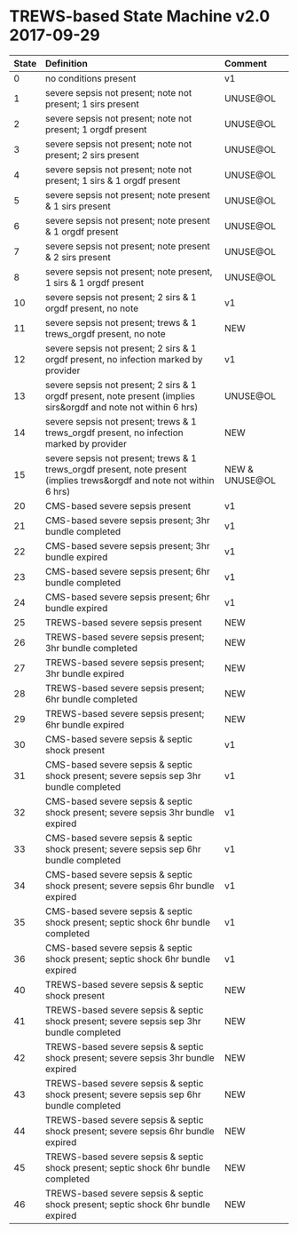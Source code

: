 TREWS-based State Machine v2.0 2017-09-29
===================

| State        | Definition    | Comment |
| ------------- |:--------------|:--------|
| 0 | no conditions present |  v1  |
| 1 | severe sepsis not present; note not present; 1 sirs present |  UNUSE@OL  |
| 2 | severe sepsis not present; note not present; 1 orgdf present |  UNUSE@OL  |
| 3 | severe sepsis not present; note not present; 2 sirs present |  UNUSE@OL  |
| 4 | severe sepsis not present; note not present; 1 sirs & 1 orgdf present |  UNUSE@OL  |
| 5 | severe sepsis not present; note present & 1 sirs present |  UNUSE@OL  |
| 6 | severe sepsis not present; note present & 1 orgdf present |  UNUSE@OL  |
| 7 | severe sepsis not present; note present & 2 sirs present |  UNUSE@OL  |
| 8 | severe sepsis not present; note present, 1 sirs & 1 orgdf present |  UNUSE@OL  |
| 10 | severe sepsis not present; 2 sirs & 1 orgdf present, no note |  v1  |
| 11 | severe sepsis not present; trews & 1 trews_orgdf present, no note |  NEW  |
| 12 | severe sepsis not present; 2 sirs & 1 orgdf present, no infection marked by provider |  v1  |
| 13 | severe sepsis not present; 2 sirs & 1 orgdf present, note present (implies sirs&orgdf and note not within 6 hrs) |  UNUSE@OL  |
| 14 | severe sepsis not present; trews & 1 trews_orgdf present, no infection marked by provider |  NEW  |
| 15 | severe sepsis not present; trews & 1 trews_orgdf present, note present (implies trews&orgdf and note not within 6 hrs) |  NEW & UNUSE@OL |
| 20 | CMS-based severe sepsis present |  v1  |
| 21 | CMS-based severe sepsis present; 3hr bundle completed |  v1  |
| 22 | CMS-based severe sepsis present; 3hr bundle expired |  v1  |
| 23 | CMS-based severe sepsis present; 6hr bundle completed |  v1  |
| 24 | CMS-based severe sepsis present; 6hr bundle expired |  v1  |
| 25 | TREWS-based severe sepsis present |  NEW  |
| 26 | TREWS-based severe sepsis present; 3hr bundle completed |  NEW  |
| 27 | TREWS-based severe sepsis present; 3hr bundle expired |  NEW  |
| 28 | TREWS-based severe sepsis present; 6hr bundle completed |  NEW  |
| 29 | TREWS-based severe sepsis present; 6hr bundle expired |  NEW  |
| 30 | CMS-based severe sepsis & septic shock present |  v1  |
| 31 | CMS-based severe sepsis & septic shock present; severe sepsis sep 3hr bundle completed |  v1  |
| 32 | CMS-based severe sepsis & septic shock present; severe sepsis 3hr bundle expired |  v1  |
| 33 | CMS-based severe sepsis & septic shock present; severe sepsis sep 6hr bundle completed |  v1  |
| 34 | CMS-based severe sepsis & septic shock present; severe sepsis 6hr bundle expired |  v1  |
| 35 | CMS-based severe sepsis & septic shock present; septic shock 6hr bundle completed |  v1  |
| 36 | CMS-based severe sepsis & septic shock present; septic shock 6hr bundle expired |  v1  |
| 40 | TREWS-based severe sepsis & septic shock present |  NEW  |
| 41 | TREWS-based severe sepsis & septic shock present; severe sepsis sep 3hr bundle completed |  NEW  |
| 42 | TREWS-based severe sepsis & septic shock present; severe sepsis 3hr bundle expired |  NEW  |
| 43 | TREWS-based severe sepsis & septic shock present; severe sepsis sep 6hr bundle completed |  NEW  |
| 44 | TREWS-based severe sepsis & septic shock present; severe sepsis 6hr bundle expired |  NEW  |
| 45 | TREWS-based severe sepsis & septic shock present; septic shock 6hr bundle completed |  NEW  |
| 46 | TREWS-based severe sepsis & septic shock present; septic shock 6hr bundle expired |  NEW  |
